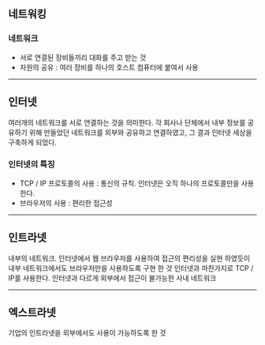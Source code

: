 ## 네트워킹

### 네트워크

- 서로 연결된 장비들끼리 대화를 주고 받는 것
- 자원의 공유 : 여러 장비를 하나의 호스트 컴퓨터에 붙여서 사용



---



## 인터넷

여러개의 네트워크를 서로 연결하는 것을 의미한다. 각 회사나 단체에서 내부 정보를 공유하기 위해 만들었던 네트워크를 외부와 공유하고 연결하였고, 그 결과 인터넷 세상을 구축하게 되었다.



### 인터넷의 특징

- TCP / IP 프로토콜의 사용 : 통신의 규칙. 인터넷은 오직 하나의 프로토콜만을 사용한다.
- 브라우저의 사용 : 편리한 접근성



---



## 인트라넷

내부의 네트워크. 인터넷에서 웹 브라우저를 사용하여 접근의 편리성을 실현 하였듯이 내부 네트워크에서도 브라우저만을 사용하도록  구현 한 것 인터넷과 마찬가지로 TCP / IP를 사용한다. 인터넷과 다르게  외부에서 접근이 불가능한 사내 네트워크



---



## 엑스트라넷

기업의 인트라넷을 외부에서도 사용이 가능하도록 한 것